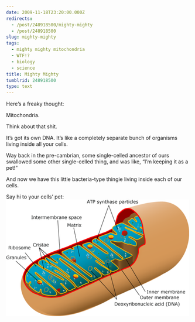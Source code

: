 ```yaml
---
date: 2009-11-18T23:20:00.000Z
redirects:
  - /post/248918500/mighty-mighty
  - /post/248918500
slug: mighty-mighty
tags:
  - mighty mighty mitochondria
  - WTF!?
  - biology
  - science
title: Mighty Mighty
tumblrid: 248918500
type: text
---
```

<p>Here&rsquo;s a freaky thought:</p>

<p>Mitochondria.</p>

<p>Think about that shit.</p>

<p>It&rsquo;s got its own DNA.  It&rsquo;s like a completely separate bunch of organisms living inside all your cells.</p>

<p>Way back in the pre-cambrian, some single-celled ancestor of ours swallowed some other single-celled thing, and was like, &ldquo;I&rsquo;m keeping it as a pet!&rdquo;</p>

<p>And now we have this little bacteria-type thingie living inside each of our cells.</p>

<p>Say hi to your cells&rsquo; pet:<br/><img src="./tumblr_ktbvedZaIH1qzgxun.png" width="500" height="318" alt="mighty mighty mitochondria"/></p>
